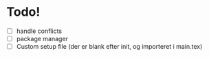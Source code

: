 # Todo!
- [ ] handle conflicts
- [ ] package manager
- [ ] Custom setup file (der er blank efter init, og importeret i main.tex)
